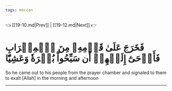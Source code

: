 ```yaml
---
tags: meccan
---
```


👈 [[19-10.md|Prev]] | [[19-12.md|Next]] 👉

# فَخَرَجَ عَلَىٰ قَوۡمِهِۦ مِنَ ٱلۡمِحۡرَابِ فَأَوۡحَىٰٓ إِلَيۡهِمۡ أَن سَبِّحُواْ بُكۡرَةٗ وَعَشِيّٗا

So he came out to his people from the prayer chamber and signaled to them to exalt [Allah] in the morning and afternoon

---

